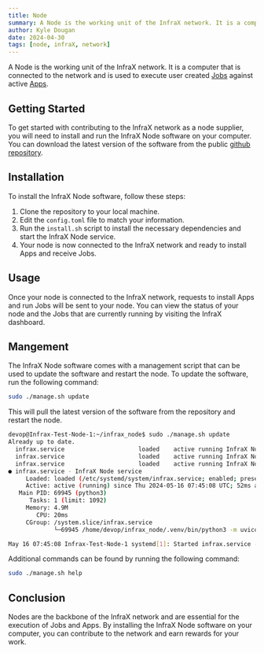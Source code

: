 ```yaml
---
title: Node
summary: A Node is the working unit of the InfraX network. It is a computer that is connected to the network and is used to execute user created Jobs against active Apps.
author: Kyle Dougan
date: 2024-04-30
tags: [node, infraX, network]
---
```


A Node is the working unit of the InfraX network. It is a computer that is connected to the network and is used to execute user created [Jobs](job.md) against active [Apps](app.md).

## Getting Started

To get started with contributing to the InfraX network as a node supplier, you will need to install and run the InfraX Node software on your computer. You can download the latest version of the software from the public [github repository](https://github.com/wegfawefgawefg/infrax-gpu-router-backend).

## Installation

To install the InfraX Node software, follow these steps:

1. Clone the repository to your local machine.
2. Edit the `config.toml` file to match your information.
3. Run the `install.sh` script to install the necessary dependencies and start the InfraX Node service.
4. Your node is now connected to the InfraX network and ready to install Apps and receive Jobs.

## Usage

Once your node is connected to the InfraX network, requests to install Apps and run Jobs will be sent to your node. You can view the status of your node and the Jobs that are currently running by visiting the InfraX dashboard.

## Mangement

The InfraX Node software comes with a management script that can be used to update the software and restart the node. To update the software, run the following command:

```bash
sudo ./manage.sh update
```

This will pull the latest version of the software from the repository and restart the node.

```bash
devop@Infrax-Test-Node-1:~/infrax_node$ sudo ./manage.sh update
Already up to date.
  infrax.service                     loaded    active running InfraX Node service
  infrax.service                     loaded    active running InfraX Node service
  infrax.service                     loaded    active running InfraX Node service
● infrax.service - InfraX Node service
     Loaded: loaded (/etc/systemd/system/infrax.service; enabled; preset: enabled)
     Active: active (running) since Thu 2024-05-16 07:45:08 UTC; 52ms ago
   Main PID: 69945 (python3)
      Tasks: 1 (limit: 1092)
     Memory: 4.9M
        CPU: 20ms
     CGroup: /system.slice/infrax.service
             └─69945 /home/devop/infrax_node/.venv/bin/python3 -m uvicorn infrax_node.main:app --host 0.0.0.0 --port 8420

May 16 07:45:08 Infrax-Test-Node-1 systemd[1]: Started infrax.service - InfraX Node service.
```

Additional commands can be found by running the following command:

```bash
sudo ./manage.sh help
```

## Conclusion

Nodes are the backbone of the InfraX network and are essential for the execution of Jobs and Apps. By installing the InfraX Node software on your computer, you can contribute to the network and earn rewards for your work.

